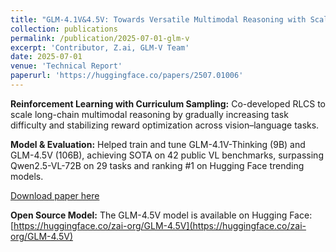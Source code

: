```yaml
---
title: "GLM-4.1V&4.5V: Towards Versatile Multimodal Reasoning with Scalable Reinforcement Learning"
collection: publications
permalink: /publication/2025-07-01-glm-v
excerpt: 'Contributor, Z.ai, GLM-V Team'
date: 2025-07-01
venue: 'Technical Report'
paperurl: 'https://huggingface.co/papers/2507.01006'
---
```


**Reinforcement Learning with Curriculum Sampling:** Co-developed RLCS to scale long-chain multimodal reasoning by gradually increasing task difficulty and stabilizing reward optimization across vision–language tasks.

**Model & Evaluation:** Helped train and tune GLM-4.1V-Thinking (9B) and GLM-4.5V (106B), achieving SOTA on 42 public VL benchmarks, surpassing Qwen2.5-VL-72B on 29 tasks and ranking #1 on Hugging Face trending models.

[Download paper here](https://huggingface.co/papers/2507.01006)

**Open Source Model:** The GLM-4.5V model is available on Hugging Face: [https://huggingface.co/zai-org/GLM-4.5V](https://huggingface.co/zai-org/GLM-4.5V)